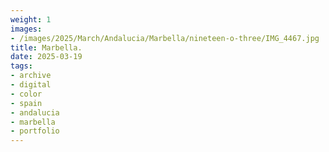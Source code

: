```yaml
---
weight: 1
images:
- /images/2025/March/Andalucia/Marbella/nineteen-o-three/IMG_4467.jpg
title: Marbella.
date: 2025-03-19
tags:
- archive
- digital
- color
- spain
- andalucia
- marbella
- portfolio
---
```


